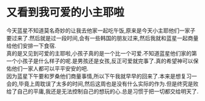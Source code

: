 # 又看到我可爱的小主耶啦

今天蓝星不知道莫名奇妙的让我去他家一起吃午饭,原来是今天小主耶他们一家子要过来了.然后就是过一段时间,会有一些韩国的朋友过来,然后我就和蓝星一起商量给他们安排一下食宿.  
真的是又见到可爱的主耶啦,小孩子真的是一个比一个可爱.不知道蓝星他们家的第一个小孩子是什么样子的呢.是男孩还是女孩,反正可爱就完事了.真的希望神可以保佑他们一家人都可以平平安安的吧.  
因为蓝星下午要和罗桑他们商量事情,所以下午我就早早的回来了.本来是想复习一会的,毕竟上周耽误了太多的时间,然后这周也是没有什么实际的作为.但是终究是败给了自己的平庸,我还是无法控制自己的想玩的心.总是习惯于把一切都交给明天了.
